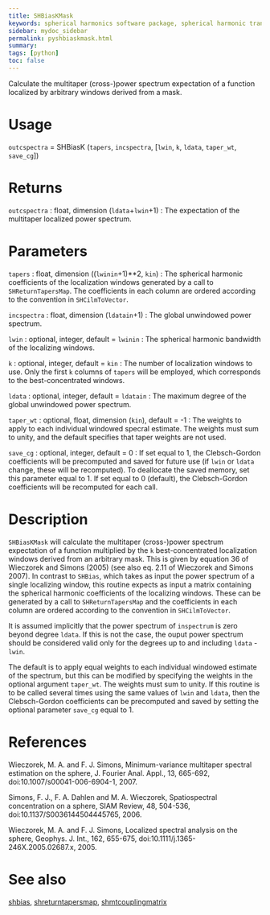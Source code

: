 ```yaml
---
title: SHBiasKMask
keywords: spherical harmonics software package, spherical harmonic transform, legendre functions, multitaper spectral analysis, fortran, Python, gravity, magnetic field
sidebar: mydoc_sidebar
permalink: pyshbiaskmask.html
summary:
tags: [python]
toc: false
---
```


Calculate the multitaper (cross-)power spectrum expectation of a function localized by arbitrary windows derived from a mask.

# Usage

`outcspectra` = SHBiasK (`tapers`, `incspectra`, [`lwin`, `k`, `ldata`, `taper_wt`, `save_cg`])

# Returns

`outcspectra` : float, dimension (`ldata`+`lwin`+1)
:   The expectation of the multitaper localized power spectrum.

# Parameters

`tapers` : float, dimension ((`lwinin`+1)**2, `kin`)
:   The spherical harmonic coefficients of the localization windows generated by a call to `SHReturnTapersMap`. The coefficients in each column are ordered according to the convention in `SHCilmToVector`.

`incspectra` : float, dimension (`ldatain`+1)
:   The global unwindowed power spectrum.

`lwin` : optional, integer, default = `lwinin`
:   The spherical harmonic bandwidth of the localizing windows.

`k` : optional, integer, default = `kin`
:   The number of localization windows to use. Only the first `k` columns of `tapers` will be employed, which corresponds to the best-concentrated windows.

`ldata` : optional, integer, default = `ldatain`
:   The maximum degree of the global unwindowed power spectrum.

`taper_wt` : optional, float, dimension (`kin`), default = -1
:   The weights to apply to each individual windowed specral estimate. The weights must sum to unity, and the default specifies that taper weights are not used.

`save_cg` : optional, integer, default = 0
:   If set equal to 1, the Clebsch-Gordon coefficients will be precomputed and saved for future use (if `lwin` or `ldata` change, these will be recomputed). To deallocate the saved memory, set this parameter equal to 1. If set equal to 0 (default), the Clebsch-Gordon coefficients will be recomputed for each call.

# Description

`SHBiasKMask` will calculate the multitaper (cross-)power spectrum expectation of a function multiplied by the `k` best-concentrated localization windows derived from an arbitrary mask. This is given by equation 36 of Wieczorek and Simons (2005) (see also eq. 2.11 of Wieczorek and Simons 2007). In contrast to `SHBias`, which takes as input the power spectrum of a single localizing window, this routine expects as input a matrix containing the spherical harmonic coefficients of the localizing windows. These can be generated by a call to `SHReturnTapersMap` and the coefficients in each column are ordered according to the convention in `SHCilmToVector`.

It is assumed implicitly that the power spectrum of `inspectrum` is zero beyond degree `ldata`. If this is not the case, the ouput power spectrum should be considered valid only for the degrees up to and including `ldata` - `lwin`.

The default is to apply equal weights to each individual windowed estimate of the spectrum, but this can be modified by specifying the weights in the optional argument `taper_wt`. The weights must sum to unity. If this routine is to be called several times using the same values of `lwin` and `ldata`, then the Clebsch-Gordon coefficients can be precomputed and saved by setting the optional parameter `save_cg` equal to 1.

# References

Wieczorek, M. A. and F. J. Simons, Minimum-variance multitaper spectral estimation on the sphere, J. Fourier Anal. Appl., 13, 665-692, doi:10.1007/s00041-006-6904-1, 2007.

Simons, F. J., F. A. Dahlen and M. A. Wieczorek, Spatiospectral concentration on a sphere, SIAM Review, 48, 504-536, doi:10.1137/S0036144504445765, 2006. 

Wieczorek, M. A. and F. J. Simons, Localized spectral analysis on the sphere, 
Geophys. J. Int., 162, 655-675, doi:10.1111/j.1365-246X.2005.02687.x, 2005.

# See also

[shbias](pyshbias.html), [shreturntapersmap](pyshreturntapersmap.html), [shmtcouplingmatrix](pyshmtcouplingmatrix.html)
